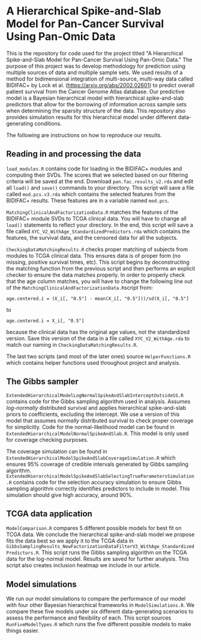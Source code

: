 # A Hierarchical Spike-and-Slab Model for Pan-Cancer Survival Using Pan-Omic Data

This is the repository for code used for the project titled "A Hierarchical Spike-and-Slab Model for Pan-Cancer Survival Using Pan-Omic Data." The purpose of this project was to develop methodology for prediction using multiple sources of data and multiple sample sets. We used results of a method for bidimensional integration of multi-source, multi-way data called BIDIFAC+ by Lock et al. (https://arxiv.org/abs/2002.02601) to predict overall patient survival from the Cancer Genome Atlas database. Our predictive model is a Bayesian hierarchical model with hierarchical spike-and-slab predictors that allow for the borrowing of information across sample sets when determining the sparsity structure of the data. This repository also provides simulation results for this hierarchical model under different data-generating conditions. 

The following are instructions on how to reproduce our results. 

## Reading in and processing the data

`load_modules.R` contains code for loading in the BIDIFAC+ modules and computing their SVDs. The scores that we selected based on our filtering criteria will be saved at the end. Download `pan.fac.results_v2.rda` and edit all `load()` and `save()` commands to your directory. This script will save a file called `mod.pcs.v3.rda` which contains the selected features from the BIDIFAC+ results. These features are in a variable named `mod.pcs`.

`MatchingClinicalAndFactorizationData.R` matches the features of the BIDIFAC+ module SVDs to TCGA clinical data. You will have to change all `load()` statements to reflect your directory. In the end, this script will save a file called `XYC_V2_WithAge_StandardizedPredictors.rda` which contains the features, the survival data, and the censored data for all the subjects. 

`CheckingDataMatchingResults.R` checks proper matching of subjects from modules to TCGA clinical data. This ensures data is of proper form (no missing, positive survival times, etc). This script begins by deconstructing the matching function from the previous script and then performs an explicit checker to ensure the data matches properly. In order to properly check that the age column matches, you will have to change the following line out of the `MatchingClinicalAndFactorizationData.R`script from:

```
age.centered.i = (X_i[, "0.5"] - mean(X_i[, "0.5"]))/sd(X_i[, "0.5"]
```

to

```
age.centered.i = X_i[, "0.5"]
```

because the clinical data has the original age values, not the standardized version. Save this version of the data in a file called `XYC_V2_WithAge.rda` to match our naming in `CheckingDataMatchingResults.R`.

The last two scripts (and most of the later ones) source `HelperFunctions.R` which contains helper functions used throughout project and analysis.

## The Gibbs sampler 

`ExtendedHierarchicalModelLogNormalSpikeAndSlabInterceptOutsideSS.R` contains code for the Gibbs sampling algorithm used in analysis. Assumes *log-normally* distributed survival and applies hierarchical spike-and-slab priors to coefficients, excluding the intercept. We use a version of this model that assumes *normally* distributed survival to check proper coverage for simplicitly. Code for the normal-likelihood model can be found in `ExtendedHierarchicalModelNormalSpikeAndSlab.R`. This model is only used for coverage checking purposes. 

The coverage simulation can be found in `ExtendedHierarchicalModelSpikeAndSlabCoverageSimulation.R` which ensures 95% coverage of credible intervals generated by Gibbs sampling algorithm. `ExtendedHierarchicalModelSpikeAndSlabSelectingTrueParametersSimulation.R` contains code for the selection accuracy simulation to ensure Gibbs sampling algorithm correctly identifies predictors to include in model. This simulation should give high accuracy, around 90%. 

## TCGA data application

`ModelComparison.R` compares 5 different possible models for best fit on TCGA data. We conclude the hierarchical spike-and-slab model we propose fits the data best so we apply it to the TCGA data in `GibbsSamplingResults_NewFactorizationDataFilterV3_WithAge_StandardizedPredictors.R`. This script runs the Gibbs sampling algorithm on the TCGA data for the log-normal model. Results are saved for further analysis. This script also creates inclusion heatmap we include in our article.

## Model simulations

We run our model simulations to compare the performance of our model with four other Bayesian hierarchical frameworks in `ModelSimulations.R`. We compare these five models under six different data-generating scenarios to assess the performance and flexibility of each. This script sources `RunFiveModelTypes.R` which runs the five different possible models to make things easier. 

